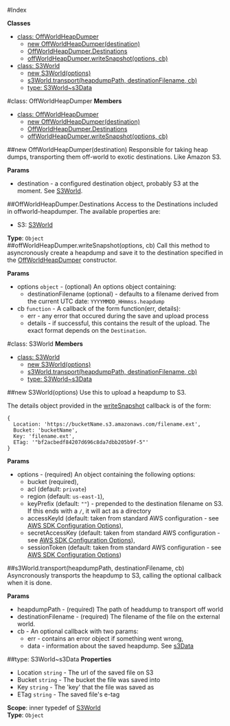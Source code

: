 #Index

**Classes**

* [class: OffWorldHeapDumper](#OffWorldHeapDumper)
  * [new OffWorldHeapDumper(destination)](#new_OffWorldHeapDumper)
  * [OffWorldHeapDumper.Destinations](#OffWorldHeapDumper.Destinations)
  * [offWorldHeapDumper.writeSnapshot(options, cb)](#OffWorldHeapDumper#writeSnapshot)
* [class: S3World](#S3World)
  * [new S3World(options)](#new_S3World)
  * [s3World.transport(heapdumpPath, destinationFilename, cb)](#S3World#transport)
  * [type: S3World~s3Data](#S3World..s3Data)
 
<a name="OffWorldHeapDumper"></a>
#class: OffWorldHeapDumper
**Members**

* [class: OffWorldHeapDumper](#OffWorldHeapDumper)
  * [new OffWorldHeapDumper(destination)](#new_OffWorldHeapDumper)
  * [OffWorldHeapDumper.Destinations](#OffWorldHeapDumper.Destinations)
  * [offWorldHeapDumper.writeSnapshot(options, cb)](#OffWorldHeapDumper#writeSnapshot)

<a name="new_OffWorldHeapDumper"></a>
##new OffWorldHeapDumper(destination)
Responsible for taking heap dumps, transporting them off-world to exotic destinations. Like Amazon S3.

**Params**

- destination  - a configured destination object, probably S3 at the moment. See [S3World](#S3World).  

<a name="OffWorldHeapDumper.Destinations"></a>
##OffWorldHeapDumper.Destinations
Access to the Destinations included in offworld-heapdumper. The available properties are:
* S3: [S3World](#S3World)

**Type**: `Object`  
<a name="OffWorldHeapDumper#writeSnapshot"></a>
##offWorldHeapDumper.writeSnapshot(options, cb)
Call this method to asyncronously create a heapdump and save it to the destination specified in
the [OffWorldHeapDumper](#OffWorldHeapDumper) constructor.

**Params**

- options `object` - (optional)  An options object containing:
    - destinationFilename (optional) - defaults to a filename derived from the current UTC date:
    `YYYYMMDD_HHmmss.heapdump`  
- cb `function` - A callback of the form function(err, details):
    - err - any error that occured during the save and upload process
    - details - if successful, this contains the result of the upload. The exact format depends on the `Destination`.  

<a name="S3World"></a>
#class: S3World
**Members**

* [class: S3World](#S3World)
  * [new S3World(options)](#new_S3World)
  * [s3World.transport(heapdumpPath, destinationFilename, cb)](#S3World#transport)
  * [type: S3World~s3Data](#S3World..s3Data)

<a name="new_S3World"></a>
##new S3World(options)
Use this to upload a heapdump to S3.

The details object provided in the [writeSnapshot](#OffWorldHeapDumper#writeSnapshot) callback is of the form:

    {
      Location: 'https://bucketName.s3.amazonaws.com/filename.ext',
      Bucket: 'bucketName',
      Key: 'filename.ext',
      ETag: '"bf2acbedf84207d696c8da7dbb205b9f-5"'
    }

**Params**

- options  - (required)
An object containing the following options:
    * bucket (required),
    * acl (default: `private`)
    * region (default: `us-east-1`),
    * keyPrefix (default: `""`) - prepended to the destination filename on S3. If this ends with a `/`,
      it will act as a directory
    * accessKeyId (default: taken from standard AWS configuration -
      see [AWS SDK Configuration Options](http://docs.aws.amazon.com/AWSJavaScriptSDK/guide/node-configuring.html)),
    * secretAccessKey (default: taken from standard AWS configuration -
      see [AWS SDK Configuration Options](http://docs.aws.amazon.com/AWSJavaScriptSDK/guide/node-configuring.html)),
    * sessionToken (default: taken from standard AWS configuration -
      see [AWS SDK Configuration Options](http://docs.aws.amazon.com/AWSJavaScriptSDK/guide/node-configuring.html))  

<a name="S3World#transport"></a>
##s3World.transport(heapdumpPath, destinationFilename, cb)
Asyncronously transports the heapdump to S3, calling the optional callback when it is done.

**Params**

- heapdumpPath  - (required) The path of headdump to transport off world  
- destinationFilename  - (required) The filename of the file on the external world.  
- cb  - An optional callback with two params:
    * err - contains an error object if something went wrong,
    * data - information about the saved heapdump. See [s3Data](#S3World..s3Data)  

<a name="S3World..s3Data"></a>
##type: S3World~s3Data
**Properties**

- Location `string` - The url of the saved file on S3  
- Bucket `string` - The bucket the file was saved into  
- Key `string` - The 'key' that the file was saved as  
- ETag `string` - The saved file's e-tag  

**Scope**: inner typedef of [S3World](#S3World)  
**Type**: `Object`  
